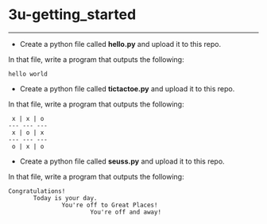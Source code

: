 # 3u-getting_started

---
* Create a python file called **hello.py** and upload it to this repo.

In that file, write a program that outputs the following:

```
hello world
```

* Create a python file called **tictactoe.py** and upload it to this repo.

In that file, write a program that outputs the following:

```
 x | x | o 
--- --- ---
 x | o | x 
--- --- ---
 o | x | o 
 ```
 
 * Create a python file called **seuss.py** and upload it to this repo.
 
 In that file, write a program that outputs the following:
 
 ```
 Congratulations!
        Today is your day.
                You're off to Great Places!
                        You're off and away!                  
 ```
